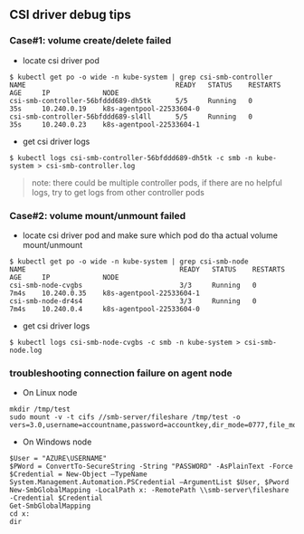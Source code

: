 ## CSI driver debug tips

### Case#1: volume create/delete failed
 - locate csi driver pod
```console
$ kubectl get po -o wide -n kube-system | grep csi-smb-controller
NAME                                     READY   STATUS    RESTARTS   AGE     IP             NODE
csi-smb-controller-56bfddd689-dh5tk      5/5     Running   0          35s     10.240.0.19    k8s-agentpool-22533604-0
csi-smb-controller-56bfddd689-sl4ll      5/5     Running   0          35s     10.240.0.23    k8s-agentpool-22533604-1
```
 - get csi driver logs
```console
$ kubectl logs csi-smb-controller-56bfddd689-dh5tk -c smb -n kube-system > csi-smb-controller.log
```
> note: there could be multiple controller pods, if there are no helpful logs, try to get logs from other controller pods

### Case#2: volume mount/unmount failed
 - locate csi driver pod and make sure which pod do tha actual volume mount/unmount
```console
$ kubectl get po -o wide -n kube-system | grep csi-smb-node
NAME                                      READY   STATUS    RESTARTS   AGE     IP             NODE
csi-smb-node-cvgbs                        3/3     Running   0          7m4s    10.240.0.35    k8s-agentpool-22533604-1
csi-smb-node-dr4s4                        3/3     Running   0          7m4s    10.240.0.4     k8s-agentpool-22533604-0
```

 - get csi driver logs
```console
$ kubectl logs csi-smb-node-cvgbs -c smb -n kube-system > csi-smb-node.log
```

### troubleshooting connection failure on agent node
 - On Linux node
```console
mkdir /tmp/test
sudo mount -v -t cifs //smb-server/fileshare /tmp/test -o vers=3.0,username=accountname,password=accountkey,dir_mode=0777,file_mode=0777,cache=strict,actimeo=30
```

 - On Windows node
```console
$User = "AZURE\USERNAME"
$PWord = ConvertTo-SecureString -String "PASSWORD" -AsPlainText -Force
$Credential = New-Object –TypeName System.Management.Automation.PSCredential –ArgumentList $User, $Pword
New-SmbGlobalMapping -LocalPath x: -RemotePath \\smb-server\fileshare -Credential $Credential
Get-SmbGlobalMapping
cd x:
dir
```

